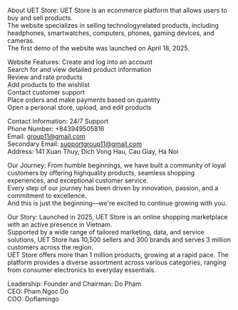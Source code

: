 About UET Store:
UET Store is an ecommerce platform that allows users to buy and sell products.  
The website specializes in selling technologyrelated products, including headphones, smartwatches, computers, phones, gaming devices, and cameras.  
The first demo of the website was launched on April 18, 2025.

 Website Features:
 Create and log into an account  
 Search for and view detailed product information  
 Review and rate products  
 Add products to the wishlist  
 Contact customer support  
 Place orders and make payments based on quantity  
 Open a personal store, upload, and edit products  

 Contact Information:
 24/7 Support  
 Phone Number: +843949505816  
 Email: group11@gmail.com  
 Secondary Email: supportgroup11@gmail.com  
 Address: 141 Xuan Thuy, Dich Vong Hau, Cau Giay, Ha Noi  

Our Journey:
From humble beginnings, we have built a community of loyal customers by offering highquality products, seamless shopping experiences, and exceptional customer service.  
Every step of our journey has been driven by innovation, passion, and a commitment to excellence.  
And this is just the beginning—we're excited to continue growing with you.

Our Story:
Launched in 2025, UET Store is an online shopping marketplace with an active presence in Vietnam.  
Supported by a wide range of tailored marketing, data, and service solutions, UET Store has 10,500 sellers and 300 brands and serves 3 million customers across the region.  
UET Store offers more than 1 million products, growing at a rapid pace. The platform provides a diverse assortment across various categories, ranging from consumer electronics to everyday essentials.

 Leadership:
 Founder and Chairman: Do Pham  
 CEO: Pham Ngoc Do  
 COO: Doflamingo  
